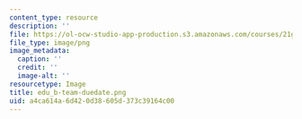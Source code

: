 ```yaml
---
content_type: resource
description: ''
file: https://ol-ocw-studio-app-production.s3.amazonaws.com/courses/21g-502-japanese-ii-spring-2020/a4ca614a6d420d38605d373c39164c00_edu_b-team-duedate.png
file_type: image/png
image_metadata:
  caption: ''
  credit: ''
  image-alt: ''
resourcetype: Image
title: edu_b-team-duedate.png
uid: a4ca614a-6d42-0d38-605d-373c39164c00
---
```

